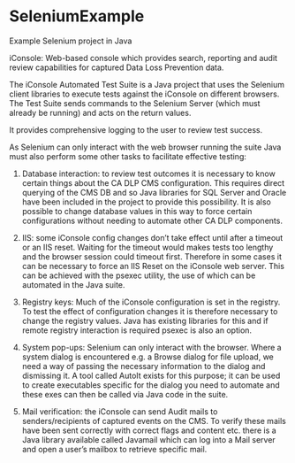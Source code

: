 # SeleniumExample
Example Selenium project in Java

iConsole: Web-based console which provides search, reporting and audit review capabilities for captured Data Loss Prevention data.

The iConsole Automated Test Suite is a Java project that uses the Selenium client libraries to execute tests against the iConsole 
on different browsers. The Test Suite sends commands to the Selenium Server (which must already be running) and acts on the return 
values. 

It provides comprehensive logging to the user to review test success.

As Selenium can only interact with the web browser running the suite Java must also perform some other tasks to facilitate 
effective testing:

1.	Database interaction: to review test outcomes it is necessary to know certain things about the CA DLP CMS configuration. 
This requires direct querying of the CMS DB and so Java libraries for SQL Server and Oracle have been included in the project to provide 
this possibility. It is also possible to change database values in this way to force certain configurations without needing to automate 
other CA DLP components.

2.	IIS: some iConsole config changes don’t take effect until after a timeout or an IIS reset. Waiting for the timeout would makes 
tests too lengthy and the browser session could timeout first. Therefore in some cases it can be necessary to force an IIS Reset 
on the iConsole web server. This can be achieved with the psexec utility, the use of which can be automated in the Java suite.

3.	Registry keys: Much of the iConsole configuration is set in the registry. To test the effect of configuration changes it is 
therefore necessary to change the registry values. Java has existing libraries for this and if remote registry interaction is 
required psexec is also an option.

4.	System pop-ups: Selenium can only interact with the browser. Where a system dialog is encountered e.g. a Browse dialog for 
file upload, we need a way of passing the necessary information to the dialog and dismissing it. A tool called AutoIt exists 
for this purpose; it can be used to create executables specific for the dialog you need to automate and these exes can then be 
called via Java code in the suite.

5.	Mail verification: the iConsole can send Audit mails to senders/recipients of captured events on the CMS. To verify these 
mails have been sent correctly with correct flags and content etc. there is a Java library available called Javamail which can 
log into a Mail server and open a user’s mailbox to retrieve specific mail.
